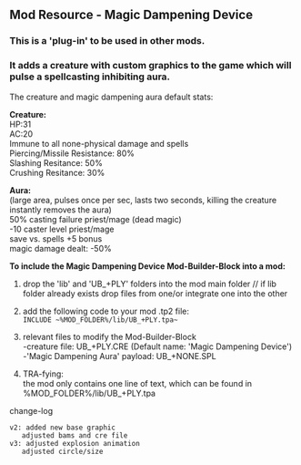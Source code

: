 ## Mod Resource - Magic Dampening Device  
### This is a 'plug-in' to be used in other mods.  
### It adds a creature with custom graphics to the game which will pulse a spellcasting inhibiting aura.  
  
The creature and magic dampening aura default stats:  
  
**Creature:**  
HP:31  
AC:20  
Immune to all none-physical damage and spells  
Piercing/Missile Resistance: 80%  
Slashing Resitance: 50%  
Crushing Resitance: 30%  
  
**Aura:**  
(large area, pulses once per sec, lasts two seconds, killing the creature instantly removes the aura)  
50% casting failure priest/mage (dead magic)  
-10 caster level priest/mage  
save vs. spells +5 bonus  
magic damage dealt: -50%  
  


**To include the Magic Dampening Device Mod-Builder-Block into a mod:**  
  
1. drop the 'lib' and 'UB_+PLY' folders into the mod main folder // if lib folder already exists drop files from one/or integrate one into the other
  
2. add the following code to your mod .tp2 file:  
   `INCLUDE ~%MOD_FOLDER%/lib/UB_+PLY.tpa~`   
     
3. relevant files to modify the Mod-Builder-Block  
   -creature file: UB_+PLY.CRE (Default name: 'Magic Dampening Device')  
   -'Magic Dampening Aura' payload: UB_+NONE.SPL  
   
4. TRA-fying:   
   the mod only contains one line of text, which can be found in %MOD_FOLDER%/lib/UB_+PLY.tpa  
  
change-log  
     
	v2: added new base graphic  
       adjusted bams and cre file  
	v3: adjusted explosion animation  
       adjusted circle/size  
